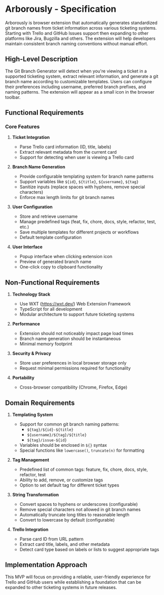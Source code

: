 # Arborously - Specification

Arborously is browser extension that automatically generates standardized git branch names from ticket information across various ticketing systems. Starting with Trello and GitHub Issues support then expanding to other platforms like Jira, Bugzilla and others. The extension will help developers maintain consistent branch naming conventions without manual effort.

## High-Level Description

The Git Branch Generator will detect when you're viewing a ticket in a supported ticketing system, extract relevant information, and generate a git branch name according to customizable templates. Users can configure their preferences including username, preferred branch prefixes, and naming patterns. The extension will appear as a small icon in the browser toolbar.

## Functional Requirements

### Core Features

1. **Ticket Integration**

   - Parse Trello card information (ID, title, labels)
   - Extract relevant metadata from the current card
   - Support for detecting when user is viewing a Trello card

2. **Branch Name Generation**

   - Provide configurable templating system for branch name patterns
   - Support variables like `${id}`, `${title}`, `${username}`, `${tag}`
   - Sanitize inputs (replace spaces with hyphens, remove special characters)
   - Enforce max length limits for git branch names

3. **User Configuration**

   - Store and retrieve username
   - Manage predefined tags (feat, fix, chore, docs, style, refactor, test, etc.)
   - Save multiple templates for different projects or workflows
   - Default template configuration

4. **User Interface**
   - Popup interface when clicking extension icon
   - Preview of generated branch name
   - One-click copy to clipboard functionality

## Non-Functional Requirements

1. **Technology Stack**

   - Use WXT (https://wxt.dev/) Web Extension Framework
   - TypeScript for all development
   - Modular architecture to support future ticketing systems

2. **Performance**

   - Extension should not noticeably impact page load times
   - Branch name generation should be instantaneous
   - Minimal memory footprint

3. **Security & Privacy**

   - Store user preferences in local browser storage only
   - Request minimal permissions required for functionality

4. **Portability**
   - Cross-browser compatibility (Chrome, Firefox, Edge)

## Domain Requirements

1. **Templating System**

   - Support for common git branch naming patterns:
     - `${tag}/${id}-${title}`
     - `${username}/${tag}/${title}`
     - `${tag}/issue-${id}`
   - Variables should be enclosed in `${}` syntax
   - Special functions like `lowercase()`, `truncate(n)` for formatting

2. **Tag Management**

   - Predefined list of common tags: feature, fix, chore, docs, style, refactor, test
   - Ability to add, remove, or customize tags
   - Option to set default tag for different ticket types

3. **String Transformation**

   - Convert spaces to hyphens or underscores (configurable)
   - Remove special characters not allowed in git branch names
   - Automatically truncate long titles to reasonable length
   - Convert to lowercase by default (configurable)

4. **Trello Integration**
   - Parse card ID from URL pattern
   - Extract card title, labels, and other metadata
   - Detect card type based on labels or lists to suggest appropriate tags

## Implementation Approach

This MVP will focus on providing a reliable, user-friendly experience for Trello and GitHub users while establishing a foundation that can be expanded to other ticketing systems in future releases.